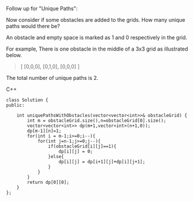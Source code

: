 Follow up for "Unique Paths":

Now consider if some obstacles are added to the grids. How many unique paths would there be?

An obstacle and empty space is marked as 1 and 0 respectively in the grid.

For example,
There is one obstacle in the middle of a 3x3 grid as illustrated below.

>[
  [0,0,0],
  [0,1,0],
  [0,0,0]
]

The total number of unique paths is 2.


C++
```
class Solution {
public:

    int uniquePathsWithObstacles(vector<vector<int>>& obstacleGrid) {
        int m = obstacleGrid.size(),n=obstacleGrid[0].size();
        vector<vector<int>> dp(m+1,vector<int>(n+1,0));
        dp[m-1][n]=1;
        for(int i = m-1;i>=0;i--){
            for(int j=n-1;j>=0;j--){
                if(obstacleGrid[i][j]==1){
                    dp[i][j] = 0;
                }else{
                    dp[i][j] = dp[i+1][j]+dp[i][j+1];
                }
            }
        }
        return dp[0][0];
    }
};
```
